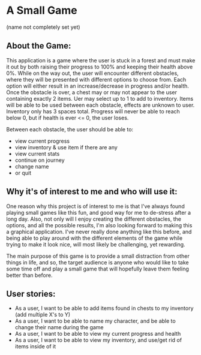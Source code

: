 # A Small Game 
(name not completely set yet)

## About the Game:
This application is a game where the user is stuck in a forest and must make it out by both
raising their progress to 100% and keeping their health above 0%. While on the way out, the user 
will encounter different obstacles, where they will be presented with different options to choose from.
Each option will either result in an increase/decrease in progress and/or health. Once the obstacle is over,
a chest may or may not appear to the user containing exactly 2 items. Uer may select up to 1 to add to inventory.
Items will be able to be used between each obstacle, effects are unknown to user. Inventory only has 3 spaces total.
Progress will never be able to reach below 0, but if health is ever <= 0, the user loses. 

Between each obstacle, the user should be able to:
- view current progress
- view inventory & use item if there are any
- view current stats
- continue on journey
- change name
- or quit

## Why it's of interest to me and who will use it:
One reason why this project is of interest to me is that I've always found playing small games like this fun,
and good way for me to de-stress after a long day. Also, not only will I enjoy creating the different
obstacles, the options, and all the possible results, I'm also looking forward to making this a graphical application.
I've never really done anything like this before, and being able to play around with the different elements of the game
while trying to make it look nice, will most likely be challenging, yet rewarding.

The main purpose of this game is to provide a small distraction from other things in life, and so, the target
audience is anyone who would like to take some time off and play a small game that will hopefully leave them 
feeling better than before.

## User stories:
- As a user, I want to be able to add items found in chests to my inventory (add multiple X's to Y)
- As a user, I want to be able to name my character, and be able to change their name during the game
- As a user, I want to be able to view my current progress and health
- As a user, I want to be able to view my inventory, and use/get rid of items inside of it